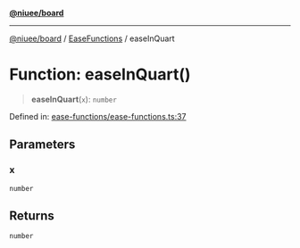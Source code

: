 [**@niuee/board**](../../../README.md)

***

[@niuee/board](../../../globals.md) / [EaseFunctions](../README.md) / easeInQuart

# Function: easeInQuart()

> **easeInQuart**(`x`): `number`

Defined in: [ease-functions/ease-functions.ts:37](https://github.com/niuee/board/blob/d74620e4e63da3004adfc7105b7f1136fce9577c/src/ease-functions/ease-functions.ts#L37)

## Parameters

### x

`number`

## Returns

`number`
